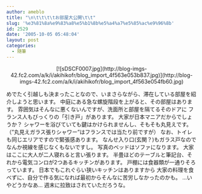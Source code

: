 ```yaml
---
author: ameblo
title: "\n\t\t\t\tお部屋大公開\t\t"
slug: '%e3%81%8a%e9%83%a8%e5%b1%8b%e5%a4%a7%e5%85%ac%e9%96%8b'
id: 2529
date: '2005-10-05 05:48:04'
layout: post
categories:
  - 随筆
---
```


<div align="center">[![sDSCF0007.jpg](http://blog-imgs-42.fc2.com/a/k/i/akihikofr/blog_import_4f563e053b837.jpg)](http://blog-imgs-42.fc2.com/a/k/i/akihikofr/blog_import_4f563e054fb60.jpg)</div>

めでたく引越しも決まったことなので、いまさらながら、滞在している部屋を紹介しようと思います。 中庭にある急な螺旋階段を上がると、その部屋はあります。 雰囲気はそんなに悪くないんですが、洗面所と部屋を隔てるそのドアに フランス人もびっくりの「引き戸」があります。 大家が日本マニアだからでしょうか？ シャワーを浴びていても鍵はかけられませんし、そもそも丸見えです。 （”丸見えガラス張りシャワー”はフランスでは当たり前ですが） なお、トイレも同じエリアですので緊張感あります。 なんせ入り口(玄関？)もガラス戸なのでなんか視線を感じなくもないですし。 写真のベッドはソファになります。 大家はここに大人が二人寝れると言い張ります。 半畳ほどのテーブルと筆記台、それから電気コンロが2つあるキッチンがあります。 戸棚には食器類が一通りそろっています。 日本でもこれぐらい狭いキッチンはありますから 大家の料理を食べずに、自分で作る気になれば最初からそんなに苦労しなかったのかも。 …いやどうかなあ… 週末に拉致はされていただろうな。